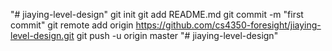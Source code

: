 "# jiaying-level-design"  git init git add README.md git commit -m "first commit" git remote add origin https://github.com/cs4350-foresight/jiaying-level-design.git git push -u origin master
"# jiaying-level-design" 
